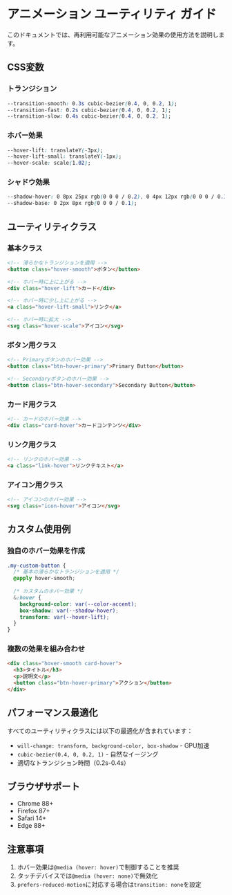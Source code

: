 # アニメーション ユーティリティ ガイド

このドキュメントでは、再利用可能なアニメーション効果の使用方法を説明します。

## CSS変数

### トランジション
```css
--transition-smooth: 0.3s cubic-bezier(0.4, 0, 0.2, 1);
--transition-fast: 0.2s cubic-bezier(0.4, 0, 0.2, 1);
--transition-slow: 0.4s cubic-bezier(0.4, 0, 0.2, 1);
```

### ホバー効果
```css
--hover-lift: translateY(-3px);
--hover-lift-small: translateY(-1px);
--hover-scale: scale(1.02);
```

### シャドウ効果
```css
--shadow-hover: 0 8px 25px rgb(0 0 0 / 0.2), 0 4px 12px rgb(0 0 0 / 0.15);
--shadow-base: 0 2px 8px rgb(0 0 0 / 0.1);
```

## ユーティリティクラス

### 基本クラス
```html
<!-- 滑らかなトランジションを適用 -->
<button class="hover-smooth">ボタン</button>

<!-- ホバー時に上に上がる -->
<div class="hover-lift">カード</div>

<!-- ホバー時に少し上に上がる -->
<a class="hover-lift-small">リンク</a>

<!-- ホバー時に拡大 -->
<svg class="hover-scale">アイコン</svg>
```

### ボタン用クラス
```html
<!-- Primaryボタンのホバー効果 -->
<button class="btn-hover-primary">Primary Button</button>

<!-- Secondaryボタンのホバー効果 -->
<button class="btn-hover-secondary">Secondary Button</button>
```

### カード用クラス
```html
<!-- カードのホバー効果 -->
<div class="card-hover">カードコンテンツ</div>
```

### リンク用クラス
```html
<!-- リンクのホバー効果 -->
<a class="link-hover">リンクテキスト</a>
```

### アイコン用クラス
```html
<!-- アイコンのホバー効果 -->
<svg class="icon-hover">アイコン</svg>
```

## カスタム使用例

### 独自のホバー効果を作成
```css
.my-custom-button {
  /* 基本の滑らかなトランジションを適用 */
  @apply hover-smooth;
  
  /* カスタムのホバー効果 */
  &:hover {
    background-color: var(--color-accent);
    box-shadow: var(--shadow-hover);
    transform: var(--hover-lift);
  }
}
```

### 複数の効果を組み合わせ
```html
<div class="hover-smooth card-hover">
  <h3>タイトル</h3>
  <p>説明文</p>
  <button class="btn-hover-primary">アクション</button>
</div>
```

## パフォーマンス最適化

すべてのユーティリティクラスには以下の最適化が含まれています：

- `will-change: transform, background-color, box-shadow` - GPU加速
- `cubic-bezier(0.4, 0, 0.2, 1)` - 自然なイージング
- 適切なトランジション時間（0.2s-0.4s）

## ブラウザサポート

- Chrome 88+
- Firefox 87+
- Safari 14+
- Edge 88+

## 注意事項

1. ホバー効果は`@media (hover: hover)`で制御することを推奨
2. タッチデバイスでは`@media (hover: none)`で無効化
3. `prefers-reduced-motion`に対応する場合は`transition: none`を設定
